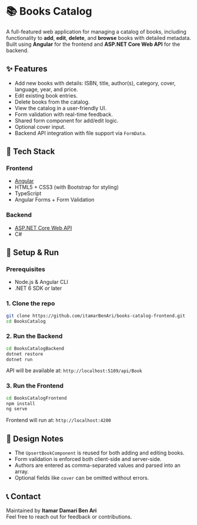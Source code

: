 ﻿# 📚 Books Catalog

A full-featured web application for managing a catalog of books, including functionality to **add**, **edit**, **delete**, and **browse** books with detailed metadata. Built using **Angular** for the frontend and **ASP.NET Core Web API** for the backend.

## ✨ Features

- Add new books with details: ISBN, title, author(s), category, cover, language, year, and price.
- Edit existing book entries.
- Delete books from the catalog.
- View the catalog in a user-friendly UI.
- Form validation with real-time feedback.
- Shared form component for add/edit logic.
- Optional cover input.
- Backend API integration with file support via `FormData`.

## 🧰 Tech Stack

### Frontend
- [Angular](https://angular.io/)
- HTML5 + CSS3 (with Bootstrap for styling)
- TypeScript
- Angular Forms + Form Validation

### Backend
- [ASP.NET Core Web API](https://learn.microsoft.com/en-us/aspnet/core/web-api/)
- C#

## 🚀 Setup & Run

### Prerequisites

- Node.js & Angular CLI
- .NET 6 SDK or later

### 1. Clone the repo

```bash
git clone https://github.com/itamarBenAri/books-catalog-frontend.git
cd BooksCatalog
```

### 2. Run the Backend

```bash
cd BooksCatalogBackend
dotnet restore
dotnet run
```

API will be available at: `http://localhost:5109/api/Book`

### 3. Run the Frontend

```bash
cd BooksCatalogFrontend
npm install
ng serve
```

Frontend will run at: `http://localhost:4200`

## 🧠 Design Notes

- The `UpsertBookComponent` is reused for both adding and editing books.
- Form validation is enforced both client-side and server-side.
- Authors are entered as comma-separated values and parsed into an array.
- Optional fields like `cover` can be omitted without errors.

## 📞 Contact

Maintained by **Itamar Damari Ben Ari**  
Feel free to reach out for feedback or contributions.
